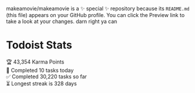 makeamovie/makeamovie is a ✨ special ✨ repository because its `README.md` (this file) appears on your GitHub profile.
You can click the Preview link to take a look at your changes. darn right ya can

# Todoist Stats

<!-- TODO-IST:START -->
🏆  43,354 Karma Points           
🌸  Completed 10 tasks today           
✅  Completed 30,220 tasks so far           
⏳  Longest streak is 328 days
<!-- TODO-IST:END -->